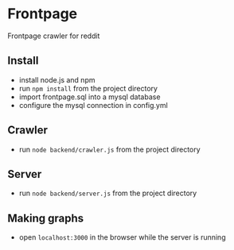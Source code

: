Frontpage
=========

Frontpage crawler for reddit

## Install
 - install node.js and npm
 - run `npm install` from the project directory
 - import frontpage.sql into a mysql database
 - configure the mysql connection in config.yml

## Crawler
 - run `node backend/crawler.js` from the project directory

## Server
 - run `node backend/server.js` from the project directory

## Making graphs
 - open `localhost:3000` in the browser while the server is running
